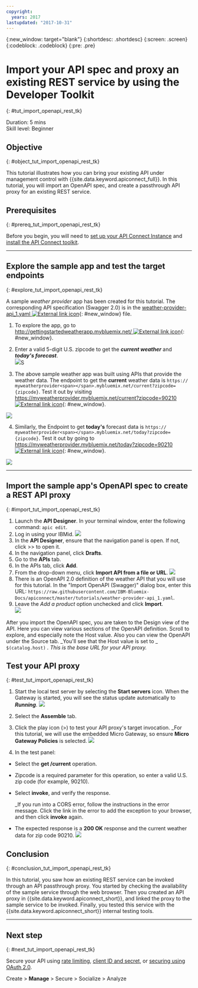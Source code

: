 ```yaml
---
copyright:
  years: 2017
lastupdated: "2017-10-31"
---
```


{:new_window: target="blank"}
{:shortdesc: .shortdesc}
{:screen: .screen}
{:codeblock: .codeblock}
{:pre: .pre}

# Import your API spec and proxy an existing REST service by using the Developer Toolkit
{: #tut_import_openapi_rest_tk}

Duration: 5 mins  
Skill level: Beginner  


## Objective
{: #object_tut_import_openapi_rest_tk}

This tutorial illustrates how you can bring your existing API under management control with {{site.data.keyword.apiconnect_full}}. In this tutorial, you will import an OpenAPI spec, and create a passthrough API proxy for an existing REST service.

## Prerequisites
{: #prereq_tut_import_openapi_rest_tk}

Before you begin, you will need to [set up your API Connect Instance](tut_prereq_set_up_apic_instance.html) and [install the API Connect toolkit](tut_prereq_install_toolkit.html).

---


## Explore the sample app and test the target endpoints
{: #explore_tut_import_openapi_rest_tk}

A sample _weather provider_ app has been created for this tutorial. The corresponding API specification (Swagger 2.0) is in the [weather-provider-api_1.yaml ![External link icon](../../../icons/launch-glyph.svg "External link icon")](https://raw.githubusercontent.com/IBM-Bluemix-Docs/apiconnect/master/tutorials/weather-provider-api_1.yaml){: #new_window} file.

1. To explore the app, go to [http://gettingstartedweatherapp.mybluemix.net/ ![External link icon](../../../icons/launch-glyph.svg "External link icon")](http://gettingstartedweatherapp.mybluemix.net/){: #new_window}.  
2. Enter a valid 5-digit U.S. zipcode to get the _**current weather**_ and _**today's forecast**_.  
![](images/explore-weatherapp-1.png)S

3. The above sample weather app was built using APIs that provide the weather data. The endpoint to get the **current** weather data is `https:// myweatherprovider<span></span>.mybluemix.net/current?zipcode={zipcode}`. Test it out by visiting [https://myweatherprovider.mybluemix.net/current?zipcode=90210 ![External link icon](../../icons/launch-glyph.svg "External link icon")](https://myweatherprovider.mybluemix.net/current?zipcode=90210){: #new_window}.  

  ![](images/explore-weatherapp-2.png)

4. Similarly, the Endpoint to get **today's** forecast data is `https:// myweatherprovider<span></span>.mybluemix.net/today?zipcode={zipcode}`. Test it out by going to [https://myweatherprovider.mybluemix.net/today?zipcode=90210 ![External link icon](../../icons/launch-glyph.svg "External link icon")](https://myweatherprovider.mybluemix.net/today?zipcode=90210){: #new_window}.  

  ![](images/explore-weatherapp-3.png)



---

## Import the sample app's OpenAPI spec to create a REST API proxy
{: #import_tut_import_openapi_rest_tk}

1. Launch the **API Designer**. In your terminal window, enter the following command: `apic edit`.
2. Log in using your IBMid.
    ![](images/screenshot_apic-edit_login.png)
3. In the **API Designer**, ensure that the navigation panel is open. If not, click >> to open it.
4. In the navigation panel, click **Drafts**.
5. Go to the **APIs** tab.
6. In the APIs tab, click **Add**.
7. From the drop-down menu, click **Import API from a file or URL**.
   ![](images/toolkit-import-1.png)
8. There is an OpenAPI 2.0 definition of the weather API that you will use for this tutorial. In the "Import OpenAPI (Swagger)" dialog box, enter this URL:
`https://raw.githubusercontent.com/IBM-Bluemix-Docs/apiconnect/master/tutorials/weather-provider-api_1.yaml`.
9. Leave the _Add a product_ option unchecked and click **Import**.  
    ![](images/screenshot_import-url.png)  

After you import the OpenAPI spec, you are taken to the Design view of the API. Here you can view various sections of the OpenAPI definition. Scroll to explore, and especially note the Host value. Also you can view the OpenAPI under the Source tab. 
_You'll see that the Host value is set to _ `$(catalog.host)` _. This is the base URL for your API proxy._
 


## Test your API proxy
{: #test_tut_import_openapi_rest_tk}

1. Start the local test server by selecting the **Start servers** icon. When the Gateway is started, you will see the status update automatically to _**Running**_.
    ![](images/screenshot_start-server-1.png)

2. Select the **Assemble** tab.

3. Click the play icon (>) to test your API proxy's target invocation.
   _For this tutorial, we will use the embedded Micro Gateway, so ensure **Micro Gateway Policies** is selected.
    ![](images/screenshot_test-0.png)

4. In the test panel:
  - Select the **get /current** operation.  
  - Zipcode is a required parameter for this operation, so enter a valid U.S. zip code (for example, 90210).  
  - Select **invoke**, and verify the response.

    _If you run into a CORS error, follow the instructions in the error message. Click the link in the error to add the exception to your browser, and then click **invoke** again.
  
  - The expected response is a **200 OK** response and the current weather data for zip code 90210.
    ![](images/screenshot_test-1.png)    


## Conclusion
{: #conclusion_tut_import_openapi_rest_tk}

In this tutorial, you saw how an existing REST service can be invoked through an API passthrough proxy. You started by checking the availability of the sample service through the web browser. Then you created an API proxy in {{site.data.keyword.apiconnect_short}}, and linked the proxy to the sample service to be invoked. Finally, you tested this service with the {{site.data.keyword.apiconnect_short}} internal testing tools.

---

## Next step
{: #next_tut_import_openapi_rest_tk}

Secure your API using [rate limiting](/docs/services/apiconnect/tutorials/tut_rate_limit.html), [client ID and secret](/docs/services/apiconnect/tutorials/tut_secure_landing.html), or [securing using OAuth 2.0](/docs/services/apiconnect/tutorials/tut_secure_oauth_2.html).

Create > **Manage** > Secure > Socialize > Analyze
